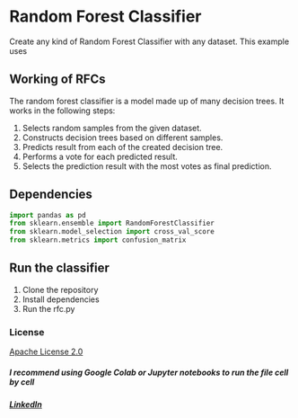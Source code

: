 # Random Forest Classifier
Create any kind of Random Forest Classifier with any dataset. 
This example uses 

## Working of RFCs
The random forest classifier is a model made up of many decision trees. 
It works in the following steps:
1. Selects random samples from the given dataset.
2. Constructs decision trees based on different samples. 
3. Predicts result from each of the created decision tree.
4. Performs a vote for each predicted result.
5. Selects the prediction result with the most votes as final prediction.

## Dependencies
```python
import pandas as pd
from sklearn.ensemble import RandomForestClassifier
from sklearn.model_selection import cross_val_score
from sklearn.metrics import confusion_matrix
```

## Run the classifier
1. Clone the repository 
2. Install dependencies
3. Run the rfc.py 

### License
[Apache License 2.0](https://github.com/ani-poroorkara/RandomForestClassifier/blob/master/LICENSE)

##### I recommend using Google Colab or Jupyter notebooks to run the file cell by cell
##### [LinkedIn](https://www.linkedin.com/in/anirudh-poroorkara-34900017b/)

